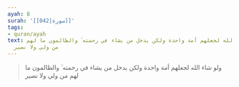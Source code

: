 ```yaml
---
ayah: 8
surah: '[[042|سورة]]'
tags:
- quran/ayah
text: ولو شاء الله لجعلهم أمة واحدة ولكن يدخل من يشاء في رحمته ۚ والظالمون ما لهم
  من ولي ولا نصير
---
```

> ولو شاء الله لجعلهم أمة واحدة ولكن يدخل من يشاء في رحمته ۚ والظالمون ما لهم من ولي ولا نصير
